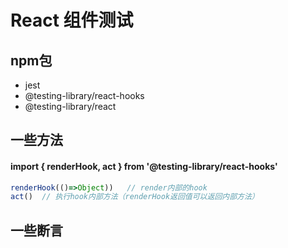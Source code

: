 # React 组件测试

## npm包
  + jest
  + @testing-library/react-hooks
  + @testing-library/react

## 一些方法
  #### import { renderHook, act } from '@testing-library/react-hooks'
  ```ts
  renderHook(()=>Object))   // render内部的hook
  act()  // 执行hook内部方法（renderHook返回值可以返回内部方法）
  ```
    

## 一些断言
